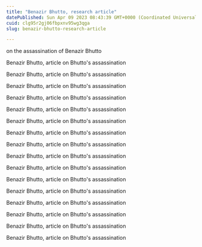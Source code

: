 ```yaml
---
title: "Benazir Bhutto, research article"
datePublished: Sun Apr 09 2023 08:43:39 GMT+0000 (Coordinated Universal Time)
cuid: clg95r2gj06fbpxnv95wg3qga
slug: benazir-bhutto-research-article

---
```


on the assassination of Benazir Bhutto

Benazir Bhutto, article on Bhutto's assassination

Benazir Bhutto, article on Bhutto's assassination

Benazir Bhutto, article on Bhutto's assassination

Benazir Bhutto, article on Bhutto's assassination

Benazir Bhutto, article on Bhutto's assassination

Benazir Bhutto, article on Bhutto's assassination

Benazir Bhutto, article on Bhutto's assassination

Benazir Bhutto, article on Bhutto's assassination

Benazir Bhutto, article on Bhutto's assassination

Benazir Bhutto, article on Bhutto's assassination

Benazir Bhutto, article on Bhutto's assassination

Benazir Bhutto, article on Bhutto's assassination

Benazir Bhutto, article on Bhutto's assassination

Benazir Bhutto, article on Bhutto's assassination

Benazir Bhutto, article on Bhutto's assassination

Benazir Bhutto, article on Bhutto's assassination